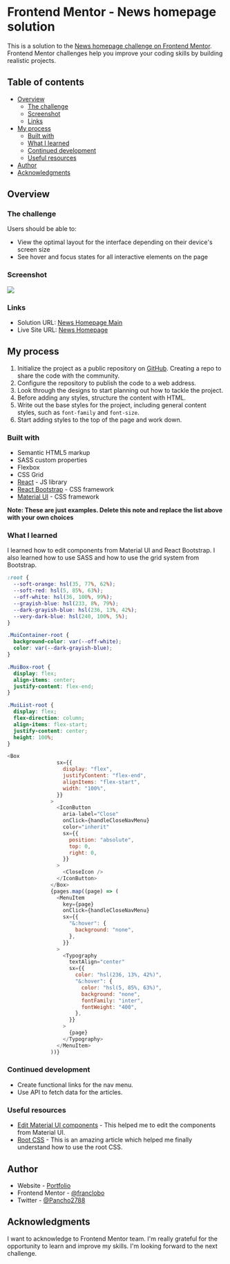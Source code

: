 # Frontend Mentor - News homepage solution

This is a solution to the [News homepage challenge on Frontend Mentor](https://www.frontendmentor.io/challenges/news-homepage-H6SWTa1MFl). Frontend Mentor challenges help you improve your coding skills by building realistic projects.

## Table of contents

- [Overview](#overview)
  - [The challenge](#the-challenge)
  - [Screenshot](#screenshot)
  - [Links](#links)
- [My process](#my-process)
  - [Built with](#built-with)
  - [What I learned](#what-i-learned)
  - [Continued development](#continued-development)
  - [Useful resources](#useful-resources)
- [Author](#author)
- [Acknowledgments](#acknowledgments)

## Overview

### The challenge

Users should be able to:

- View the optimal layout for the interface depending on their device's screen size
- See hover and focus states for all interactive elements on the page

### Screenshot

![](./screenshot.jpg)

### Links

- Solution URL: [News Homepage Main](https://github.com/franclobo/news_homepage_main)
- Live Site URL: [News Homepage](https://news-homepage-20230620.netlify.app/)

## My process

1. Initialize the project as a public repository on [GitHub](https://github.com/). Creating a repo to share the code with the community.
2. Configure the repository to publish the code to a web address.
3. Look through the designs to start planning out how to tackle the project.
4. Before adding any styles, structure the content with HTML.
5. Write out the base styles for the project, including general content styles, such as `font-family` and `font-size`.
6. Start adding styles to the top of the page and work down.

### Built with

- Semantic HTML5 markup
- SASS custom properties
- Flexbox
- CSS Grid
- [React](https://reactjs.org/) - JS library
- [React Bootstrap](https://react-bootstrap.netlify.app/) - CSS framework
- [Material UI](https://mui.com/) - CSS framework

**Note: These are just examples. Delete this note and replace the list above with your own choices**

### What I learned

I learned how to edit components from Material UI and React Bootstrap. I also learned how to use SASS and how to use the grid system from Bootstrap.

```css
:root {
  --soft-orange: hsl(35, 77%, 62%);
  --soft-red: hsl(5, 85%, 63%);
  --off-white: hsl(36, 100%, 99%);
  --grayish-blue: hsl(233, 8%, 79%);
  --dark-grayish-blue: hsl(236, 13%, 42%);
  --very-dark-blue: hsl(240, 100%, 5%);
}

.MuiContainer-root {
  background-color: var(--off-white);
  color: var(--dark-grayish-blue);
}

.MuiBox-root {
  display: flex;
  align-items: center;
  justify-content: flex-end;
}

.MuiList-root {
  display: flex;
  flex-direction: column;
  align-items: flex-start;
  justify-content: center;
  height: 100%;
}
```
```js
<Box
                sx={{
                  display: "flex",
                  justifyContent: "flex-end",
                  alignItems: "flex-start",
                  width: "100%",
                }}
              >
                <IconButton
                  aria-label="Close"
                  onClick={handleCloseNavMenu}
                  color="inherit"
                  sx={{
                    position: "absolute",
                    top: 0,
                    right: 0,
                  }}
                >
                  <CloseIcon />
                </IconButton>
              </Box>
              {pages.map((page) => (
                <MenuItem
                  key={page}
                  onClick={handleCloseNavMenu}
                  sx={{
                    "&:hover": {
                      background: "none",
                    },
                  }}
                >
                  <Typography
                    textAlign="center"
                    sx={{
                      color: "hsl(236, 13%, 42%)",
                      "&:hover": {
                        color: "hsl(5, 85%, 63%)",
                        background: "none",
                        fontFamily: "inter",
                        fontWeight: "400",
                      },
                    }}
                  >
                    {page}
                  </Typography>
                </MenuItem>
              ))}
```

### Continued development

- Create functional links for the nav menu.
- Use API to fetch data for the articles.

### Useful resources

- [Edit Material UI components](https://mui.com/material-ui/api/app-bar/) - This helped me to edit the components from Material UI.
- [Root CSS](https://developer.mozilla.org/es/docs/Web/CSS/:root) - This is an amazing article which helped me finally understand how to use the root CSS.

## Author

- Website - [Portfolio](https://borja-lobato-francisco-potfolio.netlify.app/)
- Frontend Mentor - [@franclobo](https://www.frontendmentor.io/profile/franclobo)
- Twitter - [@Pancho2788](https://twitter.com/Pancho2788)

## Acknowledgments

I want to acknowledge to Frontend Mentor team. I'm really grateful for the opportunity to learn and improve my skills. I'm looking forward to the next challenge.
